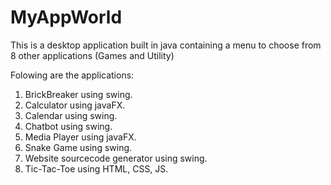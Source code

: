 # MyAppWorld
This is a desktop application built in java containing a menu to choose from 8 other applications (Games and Utility)

Folowing are the applications:
1. BrickBreaker using swing.
2. Calculator using javaFX.
3. Calendar using swing.
4. Chatbot using swing.
5. Media Player using javaFX.
6. Snake Game using swing.
7. Website sourcecode generator using swing.
8. Tic-Tac-Toe using HTML, CSS, JS.
